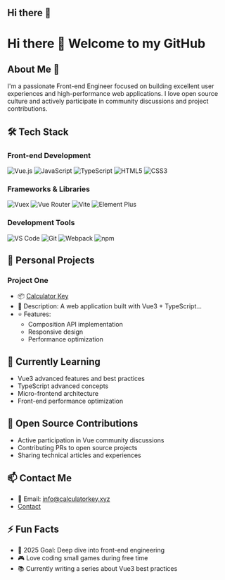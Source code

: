 ## Hi there 👋

# Hi there 👋 Welcome to my GitHub

## About Me 🎯
I'm a passionate Front-end Engineer focused on building excellent user experiences and high-performance web applications. I love open source culture and actively participate in community discussions and project contributions.

## 🛠️ Tech Stack
### Front-end Development
![Vue.js](https://img.shields.io/badge/-Vue.js-4FC08D?style=flat&logo=vue.js&logoColor=white)
![JavaScript](https://img.shields.io/badge/-JavaScript-F7DF1E?style=flat&logo=javascript&logoColor=black)
![TypeScript](https://img.shields.io/badge/-TypeScript-3178C6?style=flat&logo=typescript&logoColor=white)
![HTML5](https://img.shields.io/badge/-HTML5-E34F26?style=flat&logo=html5&logoColor=white)
![CSS3](https://img.shields.io/badge/-CSS3-1572B6?style=flat&logo=css3&logoColor=white)

### Frameworks & Libraries
![Vuex](https://img.shields.io/badge/-Vuex-42b883?style=flat&logo=vue.js&logoColor=white)
![Vue Router](https://img.shields.io/badge/-Vue%20Router-42b883?style=flat&logo=vue.js&logoColor=white)
![Vite](https://img.shields.io/badge/-Vite-646CFF?style=flat&logo=vite&logoColor=white)
![Element Plus](https://img.shields.io/badge/-Element%20Plus-409EFF?style=flat&logo=element&logoColor=white)

### Development Tools
![VS Code](https://img.shields.io/badge/-VS%20Code-007ACC?style=flat&logo=visual-studio-code&logoColor=white)
![Git](https://img.shields.io/badge/-Git-F05032?style=flat&logo=git&logoColor=white)
![Webpack](https://img.shields.io/badge/-Webpack-8DD6F9?style=flat&logo=webpack&logoColor=black)
![npm](https://img.shields.io/badge/-npm-CB3837?style=flat&logo=npm&logoColor=white)

 
## 🌟 Personal Projects
### Project One
- 📦 [Calculator Key](https://calculatorkey.xyz/)
- 📝 Description: A web application built with Vue3 + TypeScript...
- ⭐ Features:
  - Composition API implementation
  - Responsive design
  - Performance optimization

## 🌱 Currently Learning
- Vue3 advanced features and best practices
- TypeScript advanced concepts
- Micro-frontend architecture
- Front-end performance optimization

## 🤝 Open Source Contributions
- Active participation in Vue community discussions
- Contributing PRs to open source projects
- Sharing technical articles and experiences

## 📫 Contact Me
- 📧 Email: info@calculatorkey.xyz
- [Contact](https://cal.com/calculatorkey)

## ⚡ Fun Facts
- 🎯 2025 Goal: Deep dive into front-end engineering
- 🎮 Love coding small games during free time
- 📚 Currently writing a series about Vue3 best practices

 
